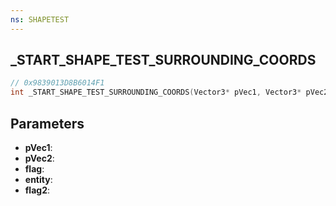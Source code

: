 ```yaml
---
ns: SHAPETEST
---
```

## _START_SHAPE_TEST_SURROUNDING_COORDS

```c
// 0x9839013D8B6014F1
int _START_SHAPE_TEST_SURROUNDING_COORDS(Vector3* pVec1, Vector3* pVec2, int flag, Entity entity, int flag2);
```

## Parameters
* **pVec1**:
* **pVec2**:
* **flag**:
* **entity**:
* **flag2**:
